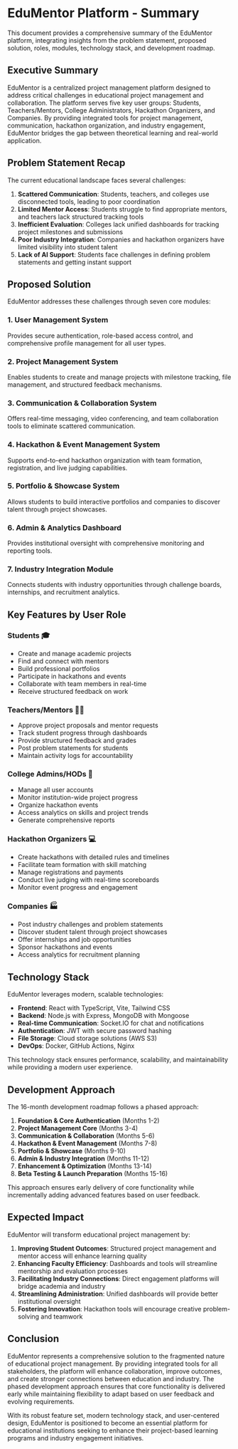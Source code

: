 # EduMentor Platform - Summary

This document provides a comprehensive summary of the EduMentor platform, integrating insights from the problem statement, proposed solution, roles, modules, technology stack, and development roadmap.

## Executive Summary

EduMentor is a centralized project management platform designed to address critical challenges in educational project management and collaboration. The platform serves five key user groups: Students, Teachers/Mentors, College Administrators, Hackathon Organizers, and Companies. By providing integrated tools for project management, communication, hackathon organization, and industry engagement, EduMentor bridges the gap between theoretical learning and real-world application.

## Problem Statement Recap

The current educational landscape faces several challenges:

1. **Scattered Communication**: Students, teachers, and colleges use disconnected tools, leading to poor coordination
2. **Limited Mentor Access**: Students struggle to find appropriate mentors, and teachers lack structured tracking tools
3. **Inefficient Evaluation**: Colleges lack unified dashboards for tracking project milestones and submissions
4. **Poor Industry Integration**: Companies and hackathon organizers have limited visibility into student talent
5. **Lack of AI Support**: Students face challenges in defining problem statements and getting instant support

## Proposed Solution

EduMentor addresses these challenges through seven core modules:

### 1. User Management System
Provides secure authentication, role-based access control, and comprehensive profile management for all user types.

### 2. Project Management System
Enables students to create and manage projects with milestone tracking, file management, and structured feedback mechanisms.

### 3. Communication & Collaboration System
Offers real-time messaging, video conferencing, and team collaboration tools to eliminate scattered communication.

### 4. Hackathon & Event Management System
Supports end-to-end hackathon organization with team formation, registration, and live judging capabilities.

### 5. Portfolio & Showcase System
Allows students to build interactive portfolios and companies to discover talent through project showcases.

### 6. Admin & Analytics Dashboard
Provides institutional oversight with comprehensive monitoring and reporting tools.

### 7. Industry Integration Module
Connects students with industry opportunities through challenge boards, internships, and recruitment analytics.

## Key Features by User Role

### Students 🎓
- Create and manage academic projects
- Find and connect with mentors
- Build professional portfolios
- Participate in hackathons and events
- Collaborate with team members in real-time
- Receive structured feedback on work

### Teachers/Mentors 👨‍🏫
- Approve project proposals and mentor requests
- Track student progress through dashboards
- Provide structured feedback and grades
- Post problem statements for students
- Maintain activity logs for accountability

### College Admins/HODs 🏢
- Manage all user accounts
- Monitor institution-wide project progress
- Organize hackathon events
- Access analytics on skills and project trends
- Generate comprehensive reports

### Hackathon Organizers 💻
- Create hackathons with detailed rules and timelines
- Facilitate team formation with skill matching
- Manage registrations and payments
- Conduct live judging with real-time scoreboards
- Monitor event progress and engagement

### Companies 🏭
- Post industry challenges and problem statements
- Discover student talent through project showcases
- Offer internships and job opportunities
- Sponsor hackathons and events
- Access analytics for recruitment planning

## Technology Stack

EduMentor leverages modern, scalable technologies:

- **Frontend**: React with TypeScript, Vite, Tailwind CSS
- **Backend**: Node.js with Express, MongoDB with Mongoose
- **Real-time Communication**: Socket.IO for chat and notifications
- **Authentication**: JWT with secure password hashing
- **File Storage**: Cloud storage solutions (AWS S3)
- **DevOps**: Docker, GitHub Actions, Nginx

This technology stack ensures performance, scalability, and maintainability while providing a modern user experience.

## Development Approach

The 16-month development roadmap follows a phased approach:

1. **Foundation & Core Authentication** (Months 1-2)
2. **Project Management Core** (Months 3-4)
3. **Communication & Collaboration** (Months 5-6)
4. **Hackathon & Event Management** (Months 7-8)
5. **Portfolio & Showcase** (Months 9-10)
6. **Admin & Industry Integration** (Months 11-12)
7. **Enhancement & Optimization** (Months 13-14)
8. **Beta Testing & Launch Preparation** (Months 15-16)

This approach ensures early delivery of core functionality while incrementally adding advanced features based on user feedback.

## Expected Impact

EduMentor will transform educational project management by:

1. **Improving Student Outcomes**: Structured project management and mentor access will enhance learning quality
2. **Enhancing Faculty Efficiency**: Dashboards and tools will streamline mentorship and evaluation processes
3. **Facilitating Industry Connections**: Direct engagement platforms will bridge academia and industry
4. **Streamlining Administration**: Unified dashboards will provide better institutional oversight
5. **Fostering Innovation**: Hackathon tools will encourage creative problem-solving and teamwork

## Conclusion

EduMentor represents a comprehensive solution to the fragmented nature of educational project management. By providing integrated tools for all stakeholders, the platform will enhance collaboration, improve outcomes, and create stronger connections between education and industry. The phased development approach ensures that core functionality is delivered early while maintaining flexibility to adapt based on user feedback and evolving requirements.

With its robust feature set, modern technology stack, and user-centered design, EduMentor is positioned to become an essential platform for educational institutions seeking to enhance their project-based learning programs and industry engagement initiatives.